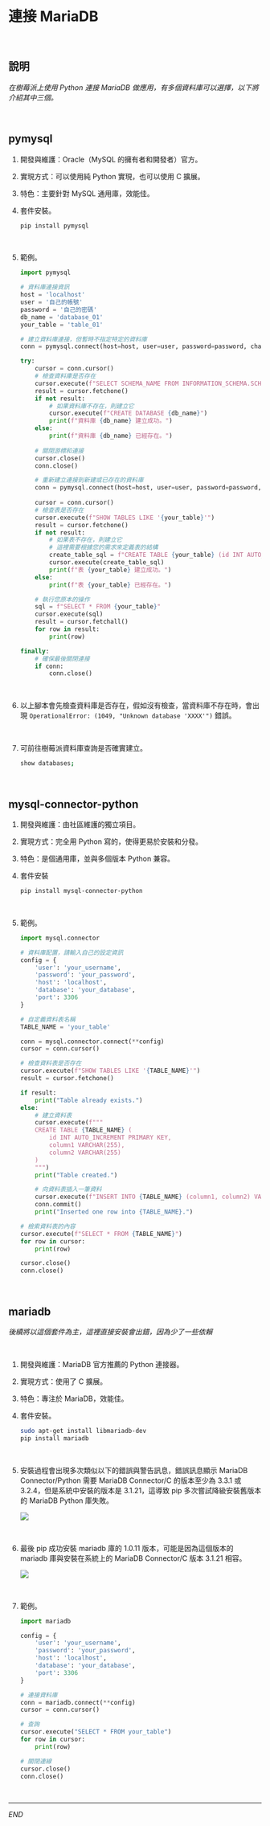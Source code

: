 # 連接 MariaDB

<br>

## 說明

_在樹莓派上使用 Python 連接 MariaDB 做應用，有多個資料庫可以選擇，以下將介紹其中三個。_

<br>

## pymysql

1. 開發與維護：Oracle（MySQL 的擁有者和開發者）官方。

2. 實現方式：可以使用純 Python 實現，也可以使用 C 擴展。

3. 特色：主要針對 MySQL 通用庫，效能佳。

4. 套件安裝。

    ```bash
    pip install pymysql
    ```

<br>

5. 範例。

    ```python
    import pymysql

    # 資料庫連接資訊
    host = 'localhost'
    user = '自己的帳號'
    password = '自己的密碼'
    db_name = 'database_01'
    your_table = 'table_01'

    # 建立資料庫連接，但暫時不指定特定的資料庫
    conn = pymysql.connect(host=host, user=user, password=password, charset='utf8mb4')

    try:
        cursor = conn.cursor()
        # 檢查資料庫是否存在
        cursor.execute(f"SELECT SCHEMA_NAME FROM INFORMATION_SCHEMA.SCHEMATA WHERE SCHEMA_NAME = '{db_name}'")
        result = cursor.fetchone()
        if not result:
            # 如果資料庫不存在，則建立它
            cursor.execute(f"CREATE DATABASE {db_name}")
            print(f"資料庫 {db_name} 建立成功。")
        else:
            print(f"資料庫 {db_name} 已經存在。")
        
        # 關閉游標和連接
        cursor.close()
        conn.close()

        # 重新建立連接到新建或已存在的資料庫
        conn = pymysql.connect(host=host, user=user, password=password, db=db_name, charset='utf8mb4')
        
        cursor = conn.cursor()
        # 檢查表是否存在
        cursor.execute(f"SHOW TABLES LIKE '{your_table}'")
        result = cursor.fetchone()
        if not result:
            # 如果表不存在，則建立它
            # 這裡需要根據您的需求來定義表的結構
            create_table_sql = f"CREATE TABLE {your_table} (id INT AUTO_INCREMENT PRIMARY KEY, name VARCHAR(255), age INT)"
            cursor.execute(create_table_sql)
            print(f"表 {your_table} 建立成功。")
        else:
            print(f"表 {your_table} 已經存在。")

        # 執行您原本的操作
        sql = f"SELECT * FROM {your_table}"
        cursor.execute(sql)
        result = cursor.fetchall()
        for row in result:
            print(row)

    finally:
        # 確保最後關閉連接
        if conn:
            conn.close()
    ```

<br>

6. 以上腳本會先檢查資料庫是否存在，假如沒有檢查，當資料庫不存在時，會出現 `OperationalError: (1049, "Unknown database 'XXXX'")` 錯誤。

<br>

7. 可前往樹莓派資料庫查詢是否確實建立。

    ```bash
    show databases;
    ```

<br>

## mysql-connector-python

1. 開發與維護：由社區維護的獨立項目。

2. 實現方式：完全用 Python 寫的，使得更易於安裝和分發。

3. 特色：是個通用庫，並與多個版本 Python 兼容。

4. 套件安裝

    ```bash
    pip install mysql-connector-python
    ```

<br>

5. 範例。

    ```python
    import mysql.connector

    # 資料庫配置，請輸入自己的設定資訊
    config = {
        'user': 'your_username',
        'password': 'your_password',
        'host': 'localhost',
        'database': 'your_database',
        'port': 3306
    }

    # 自定義資料表名稱
    TABLE_NAME = 'your_table'

    conn = mysql.connector.connect(**config)
    cursor = conn.cursor()

    # 檢查資料表是否存在
    cursor.execute(f"SHOW TABLES LIKE '{TABLE_NAME}'")
    result = cursor.fetchone()

    if result:
        print("Table already exists.")
    else:
        # 建立資料表
        cursor.execute(f"""
        CREATE TABLE {TABLE_NAME} (
            id INT AUTO_INCREMENT PRIMARY KEY,
            column1 VARCHAR(255),
            column2 VARCHAR(255)
        )
        """)
        print("Table created.")

        # 向資料表插入一筆資料
        cursor.execute(f"INSERT INTO {TABLE_NAME} (column1, column2) VALUES (%s, %s)", ('value1', 'value2'))
        conn.commit()
        print("Inserted one row into {TABLE_NAME}.")

    # 檢索資料表的內容
    cursor.execute(f"SELECT * FROM {TABLE_NAME}")
    for row in cursor:
        print(row)

    cursor.close()
    conn.close()    
    ```


<br>

## mariadb

_後續將以這個套件為主，這裡直接安裝會出錯，因為少了一些依賴_

<br>

1. 開發與維護：MariaDB 官方推薦的 Python 連接器。

2. 實現方式：使用了 C 擴展。

3. 特色：專注於 MariaDB，效能佳。

4. 套件安裝。

    ```bash
    sudo apt-get install libmariadb-dev
    pip install mariadb
    ```

<br>

5. 安裝過程會出現多次類似以下的錯誤與警告訊息，錯誤訊息顯示 MariaDB Connector/Python 需要 MariaDB Connector/C 的版本至少為 3.3.1 或 3.2.4，但是系統中安裝的版本是 3.1.21，這導致 pip 多次嘗試降級安裝舊版本的 MariaDB Python 庫失敗。

    ![](images/img_92.png)

<br>

6. 最後 pip 成功安裝 mariadb 庫的 1.0.11 版本，可能是因為這個版本的 mariadb 庫與安裝在系統上的 MariaDB Connector/C 版本 3.1.21 相容。

    ![](images/img_93.png)

<br>

7. 範例。

    ```python
    import mariadb

    config = {
        'user': 'your_username',
        'password': 'your_password',
        'host': 'localhost',
        'database': 'your_database',
        'port': 3306
    }

    # 連接資料庫
    conn = mariadb.connect(**config)
    cursor = conn.cursor()

    # 查詢
    cursor.execute("SELECT * FROM your_table")
    for row in cursor:
        print(row)

    # 關閉連線
    cursor.close()
    conn.close()
    ```

<br>

___

_END_